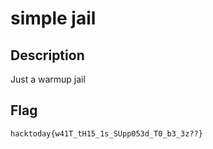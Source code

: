 # simple jail

## Description
Just a warmup jail

## Flag
`hacktoday{w41T_tH15_1s_SUpp053d_T0_b3_3z??}`
